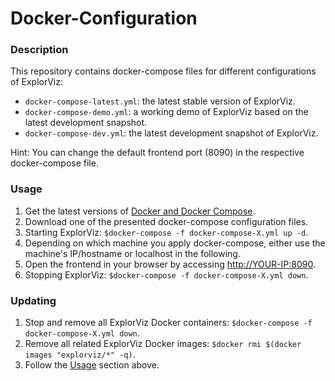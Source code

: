 # Docker-Configuration
### Description
This repository contains docker-compose files for different configurations of ExplorViz:

- `docker-compose-latest.yml`: the latest stable version of ExplorViz. 
- `docker-compose-demo.yml`: a working demo of ExplorViz based on the latest development snapshot.
- `docker-compose-dev.yml`: the latest development snapshot of ExplorViz.

Hint: You can change the default frontend port (8090) in the respective docker-compose file.

### Usage
1. Get the latest versions of [Docker and Docker Compose](https://www.docker.com/get-started).
2. Download one of the presented docker-compose configuration files.
3. Starting ExplorViz: `$docker-compose -f docker-compose-X.yml up -d`.
4. Depending on which machine you apply docker-compose, either use the machine's IP/hostname or localhost in the following.
4. Open the frontend in your browser by accessing [http://YOUR-IP:8090](http://YOUR-IP:8090).
5. Stopping ExplorViz: `$docker-compose -f docker-compose-X.yml down`. 

### Updating
1. Stop and remove all ExplorViz Docker containers: `$docker-compose -f docker-compose-X.yml down`.
2. Remove all related ExplorViz Docker images: `$docker rmi $(docker images "explorviz/*" -q)`.
3. Follow the [Usage](#usage) section above.

